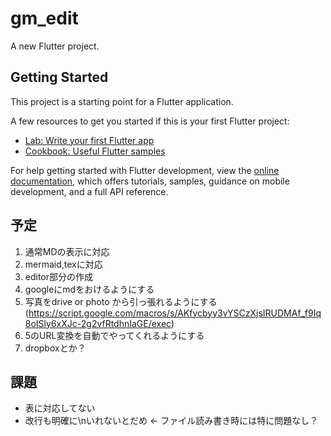 # gm_edit

A new Flutter project.

## Getting Started

This project is a starting point for a Flutter application.

A few resources to get you started if this is your first Flutter project:

- [Lab: Write your first Flutter app](https://docs.flutter.dev/get-started/codelab)
- [Cookbook: Useful Flutter samples](https://docs.flutter.dev/cookbook)

For help getting started with Flutter development, view the
[online documentation](https://docs.flutter.dev/), which offers tutorials,
samples, guidance on mobile development, and a full API reference.

## 予定
1. 通常MDの表示に対応
2. mermaid,texに対応
3. editor部分の作成
4. googleにmdをおけるようにする
5. 写真をdrive or photo から引っ張れるようにする(https://script.google.com/macros/s/AKfycbyy3vYSCzXjsIRUDMAf_f9Iq8oISly6xXJc-2g2vfRtdhnIaGE/exec)
6. 5のURL変換を自動でやってくれるようにする
7. dropboxとか？

## 課題
- 表に対応してない
- 改行も明確に\nいれないとだめ ← ファイル読み書き時には特に問題なし？